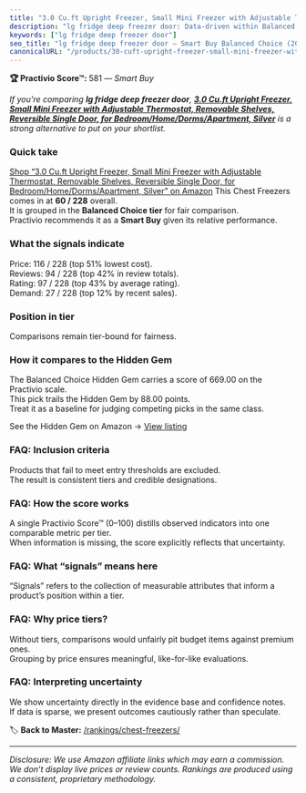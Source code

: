 ```yaml
---
title: "3.0 Cu.ft Upright Freezer, Small Mini Freezer with Adjustable Thermostat, Removable Shelves, Reversible Single Door, for Bedroom/Home/Dorms/Apartment, Silver"
description: "lg fridge deep freezer door: Data-driven within Balanced Choice ranking using the Practivio Score™. Positioned by quality, value, demand, findability, momentum."
keywords: ["lg fridge deep freezer door"]
seo_title: "lg fridge deep freezer door — Smart Buy Balanced Choice (2025)"
canonicalURL: "/products/30-cuft-upright-freezer-small-mini-freezer-with-adjustable-thermostat-removable-shelves-reversible-single-door-for-bedroomhomedormsapartment-silver-B0F7VJQK1L/"
---
```


**🏆 Practivio Score™:** 581 — _Smart Buy_


*If you're comparing **lg fridge deep freezer door**, **[3.0 Cu.ft Upright Freezer, Small Mini Freezer with Adjustable Thermostat, Removable Shelves, Reversible Single Door, for Bedroom/Home/Dorms/Apartment, Silver](https://www.amazon.com/dp/B0F7VJQK1L?tag=practivio-20)** is a strong alternative to put on your shortlist.*
### Quick take
[Shop “3.0 Cu.ft Upright Freezer, Small Mini Freezer with Adjustable Thermostat, Removable Shelves, Reversible Single Door, for Bedroom/Home/Dorms/Apartment, Silver” on Amazon](https://www.amazon.com/dp/B0F7VJQK1L?tag=practivio-20)
This Chest Freezers comes in at **60 / 228** overall.  
It is grouped in the **Balanced Choice tier** for fair comparison.  
Practivio recommends it as a **Smart Buy** given its relative performance.

### What the signals indicate
Price: 116 / 228 (top 51% lowest cost).  
Reviews: 94 / 228 (top 42% in review totals).  
Rating: 97 / 228 (top 43% by average rating).  
Demand: 27 / 228 (top 12% by recent sales).

### Position in tier
Comparisons remain tier-bound for fairness.

### How it compares to the Hidden Gem
The Balanced Choice Hidden Gem carries a score of 669.00 on the Practivio scale.  
This pick trails the Hidden Gem by 88.00 points.  
Treat it as a baseline for judging competing picks in the same class.  

See the Hidden Gem on Amazon → [View listing](https://www.amazon.com/dp/B00L7QVSXE?tag=practivio-20)

### FAQ: Inclusion criteria
Products that fail to meet entry thresholds are excluded.  
The result is consistent tiers and credible designations.

### FAQ: How the score works
A single Practivio Score™ (0–100) distills observed indicators into one comparable metric per tier.  
When information is missing, the score explicitly reflects that uncertainty.

### FAQ: What “signals” means here
“Signals” refers to the collection of measurable attributes that inform a product’s position within a tier.

### FAQ: Why price tiers?
Without tiers, comparisons would unfairly pit budget items against premium ones.  
Grouping by price ensures meaningful, like-for-like evaluations.

### FAQ: Interpreting uncertainty
We show uncertainty directly in the evidence base and confidence notes.  
If data is sparse, we present outcomes cautiously rather than speculate.


🏷️ **Back to Master:** [/rankings/chest-freezers/](/rankings/chest-freezers/)

---
_Disclosure: We use Amazon affiliate links which may earn a commission. We don’t display live prices or review counts. Rankings are produced using a consistent, proprietary methodology._

